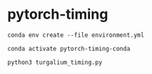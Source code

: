# pytorch-timing

```
conda env create --file environment.yml
```

```
conda activate pytorch-timing-conda
```

```
python3 turgalium_timing.py
```
